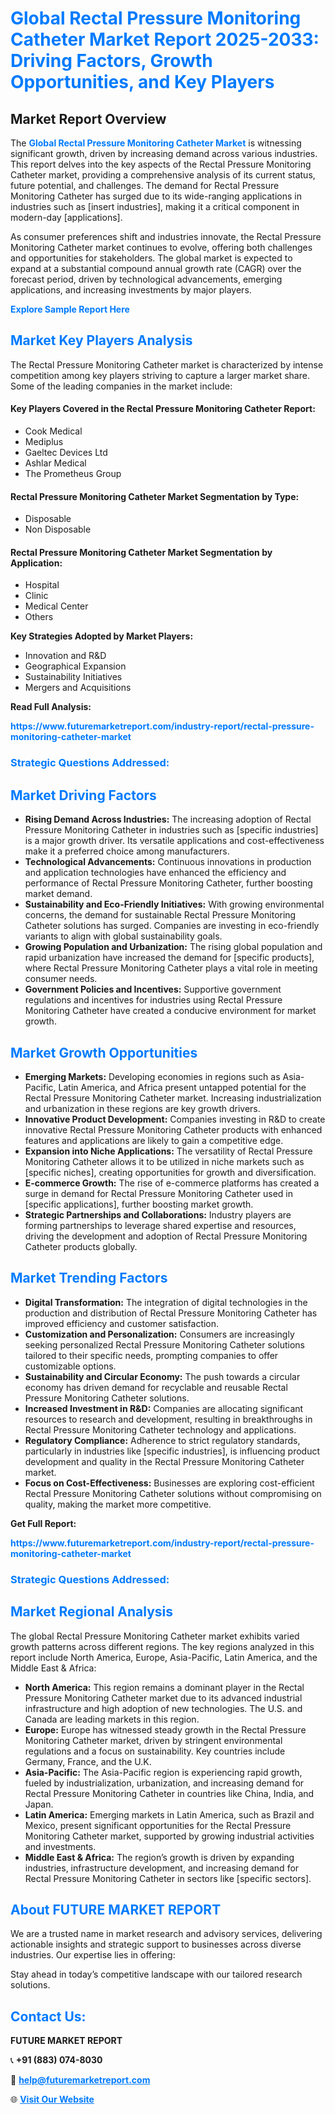 <h1 style="color: #007BFF;">Global Rectal Pressure Monitoring Catheter Market Report 2025-2033: Driving Factors, Growth Opportunities, and Key Players</h1>

<section id="overview">
<h2>Market Report Overview</h2>
<p>The <a href="https://www.futuremarketreport.com/industry-report/rectal-pressure-monitoring-catheter-market" style="color: #007BFF; text-decoration: none;"><strong>Global Rectal Pressure Monitoring Catheter Market</strong></a> is witnessing significant growth, driven by increasing demand across various industries. This report delves into the key aspects of the Rectal Pressure Monitoring Catheter market, providing a comprehensive analysis of its current status, future potential, and challenges. The demand for Rectal Pressure Monitoring Catheter has surged due to its wide-ranging applications in industries such as [insert industries], making it a critical component in modern-day [applications].</p>
<p>As consumer preferences shift and industries innovate, the Rectal Pressure Monitoring Catheter market continues to evolve, offering both challenges and opportunities for stakeholders. The global market is expected to expand at a substantial compound annual growth rate (CAGR) over the forecast period, driven by technological advancements, emerging applications, and increasing investments by major players.</p>
</section>

<section id="overview">
<p><a href="https://www.futuremarketreport.com/request-sample/reportId=98965" style="color: #007BFF; text-decoration: none;"><strong>Explore Sample Report Here</strong></a></p>
</section>

<section id="key-players">
<h2 style="color: #007BFF;">Market Key Players Analysis</h2>
<p>The Rectal Pressure Monitoring Catheter market is characterized by intense competition among key players striving to capture a larger market share. Some of the leading companies in the market include:</p>
<h4>Key Players Covered in the Rectal Pressure Monitoring Catheter Report:</h4>
<ul><li>Cook Medical</li><li>Mediplus</li><li>Gaeltec Devices Ltd</li><li>Ashlar Medical</li><li>The Prometheus Group</li></ul>
<h4>Rectal Pressure Monitoring Catheter Market Segmentation by Type:</h4>
<ul><li>Disposable</li><li>Non Disposable</li></ul>

<h4>Rectal Pressure Monitoring Catheter Market Segmentation by Application:</h4>
<ul><li>Hospital</li><li>Clinic</li><li>Medical Center</li><li>Others</li></ul>
<p><strong>Key Strategies Adopted by Market Players:</strong></p>
<ul>
<li>Innovation and R&D</li>
<li>Geographical Expansion</li>
<li>Sustainability Initiatives</li>
<li>Mergers and Acquisitions</li>
</ul>
</section>

<section>
<p><strong>Read Full Analysis: </strong></p><a href="https://www.futuremarketreport.com/industry-report/rectal-pressure-monitoring-catheter-market" style="color: #007BFF; text-decoration: none;"><strong>https://www.futuremarketreport.com/industry-report/rectal-pressure-monitoring-catheter-market</strong></a>
<h3 style="color: #007BFF;">Strategic Questions Addressed:</h3>
</section>

<section id="driving-factors">
<h2 style="color: #007BFF;">Market Driving Factors</h2>
<ul>
<li><strong>Rising Demand Across Industries:</strong> The increasing adoption of Rectal Pressure Monitoring Catheter in industries such as [specific industries] is a major growth driver. Its versatile applications and cost-effectiveness make it a preferred choice among manufacturers.</li>
<li><strong>Technological Advancements:</strong> Continuous innovations in production and application technologies have enhanced the efficiency and performance of Rectal Pressure Monitoring Catheter, further boosting market demand.</li>
<li><strong>Sustainability and Eco-Friendly Initiatives:</strong> With growing environmental concerns, the demand for sustainable Rectal Pressure Monitoring Catheter solutions has surged. Companies are investing in eco-friendly variants to align with global sustainability goals.</li>
<li><strong>Growing Population and Urbanization:</strong> The rising global population and rapid urbanization have increased the demand for [specific products], where Rectal Pressure Monitoring Catheter plays a vital role in meeting consumer needs.</li>
<li><strong>Government Policies and Incentives:</strong> Supportive government regulations and incentives for industries using Rectal Pressure Monitoring Catheter have created a conducive environment for market growth.</li>
</ul>
</section>

<section id="growth-opportunities">
<h2 style="color: #007BFF;">Market Growth Opportunities</h2>
<ul>
<li><strong>Emerging Markets:</strong> Developing economies in regions such as Asia-Pacific, Latin America, and Africa present untapped potential for the Rectal Pressure Monitoring Catheter market. Increasing industrialization and urbanization in these regions are key growth drivers.</li>
<li><strong>Innovative Product Development:</strong> Companies investing in R&D to create innovative Rectal Pressure Monitoring Catheter products with enhanced features and applications are likely to gain a competitive edge.</li>
<li><strong>Expansion into Niche Applications:</strong> The versatility of Rectal Pressure Monitoring Catheter allows it to be utilized in niche markets such as [specific niches], creating opportunities for growth and diversification.</li>
<li><strong>E-commerce Growth:</strong> The rise of e-commerce platforms has created a surge in demand for Rectal Pressure Monitoring Catheter used in [specific applications], further boosting market growth.</li>
<li><strong>Strategic Partnerships and Collaborations:</strong> Industry players are forming partnerships to leverage shared expertise and resources, driving the development and adoption of Rectal Pressure Monitoring Catheter products globally.</li>
</ul>
</section>

<section id="trending-factors">
<h2 style="color: #007BFF;">Market Trending Factors</h2>
<ul>
<li><strong>Digital Transformation:</strong> The integration of digital technologies in the production and distribution of Rectal Pressure Monitoring Catheter has improved efficiency and customer satisfaction.</li>
<li><strong>Customization and Personalization:</strong> Consumers are increasingly seeking personalized Rectal Pressure Monitoring Catheter solutions tailored to their specific needs, prompting companies to offer customizable options.</li>
<li><strong>Sustainability and Circular Economy:</strong> The push towards a circular economy has driven demand for recyclable and reusable Rectal Pressure Monitoring Catheter solutions.</li>
<li><strong>Increased Investment in R&D:</strong> Companies are allocating significant resources to research and development, resulting in breakthroughs in Rectal Pressure Monitoring Catheter technology and applications.</li>
<li><strong>Regulatory Compliance:</strong> Adherence to strict regulatory standards, particularly in industries like [specific industries], is influencing product development and quality in the Rectal Pressure Monitoring Catheter market.</li>
<li><strong>Focus on Cost-Effectiveness:</strong> Businesses are exploring cost-efficient Rectal Pressure Monitoring Catheter solutions without compromising on quality, making the market more competitive.</li>
</ul>
</section>

<section>
<p><strong>Get Full Report: </strong></p><a href="https://www.futuremarketreport.com/industry-report/rectal-pressure-monitoring-catheter-market" style="color: #007BFF; text-decoration: none;"><strong>https://www.futuremarketreport.com/industry-report/rectal-pressure-monitoring-catheter-market</strong></a>
<h3 style="color: #007BFF;">Strategic Questions Addressed:</h3>
</section>


<section id="regional-analysis">
<h2 style="color: #007BFF;">Market Regional Analysis</h2>
<p>The global Rectal Pressure Monitoring Catheter market exhibits varied growth patterns across different regions. The key regions analyzed in this report include North America, Europe, Asia-Pacific, Latin America, and the Middle East & Africa:</p>
<ul>
<li><strong>North America:</strong> This region remains a dominant player in the Rectal Pressure Monitoring Catheter market due to its advanced industrial infrastructure and high adoption of new technologies. The U.S. and Canada are leading markets in this region.</li>
<li><strong>Europe:</strong> Europe has witnessed steady growth in the Rectal Pressure Monitoring Catheter market, driven by stringent environmental regulations and a focus on sustainability. Key countries include Germany, France, and the U.K.</li>
<li><strong>Asia-Pacific:</strong> The Asia-Pacific region is experiencing rapid growth, fueled by industrialization, urbanization, and increasing demand for Rectal Pressure Monitoring Catheter in countries like China, India, and Japan.</li>
<li><strong>Latin America:</strong> Emerging markets in Latin America, such as Brazil and Mexico, present significant opportunities for the Rectal Pressure Monitoring Catheter market, supported by growing industrial activities and investments.</li>
<li><strong>Middle East & Africa:</strong> The region’s growth is driven by expanding industries, infrastructure development, and increasing demand for Rectal Pressure Monitoring Catheter in sectors like [specific sectors].</li>
</ul>
</section>

<footer>
<h2 style="color: #007BFF;">About FUTURE MARKET REPORT</h2>
<p>We are a trusted name in market research and advisory services, delivering actionable insights and strategic support to businesses across diverse industries. Our expertise lies in offering:</p>

<p>Stay ahead in today’s competitive landscape with our tailored research solutions.</p>

<h2 style="color: #007BFF;">Contact Us:</h2>
<p><strong>FUTURE MARKET REPORT</strong></p>
<p>📞 <strong>+91 (883) 074-8030</strong></p>
<p>📧 <strong><a href="mailto:help@futuremarketreport.com" style="color: #007BFF;">help@futuremarketreport.com</a></strong></p>
<p>🌐 <strong><a href="https://www.futuremarketreport.com/" style="color: #007BFF;">Visit Our Website</a></strong></p>
</footer>